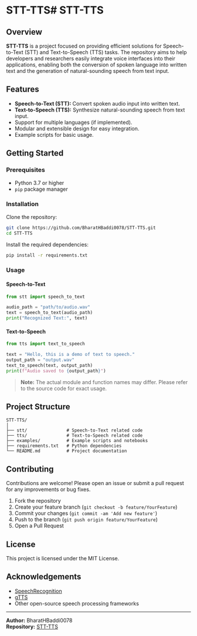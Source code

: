 # STT-TTS# STT-TTS

## Overview

**STT-TTS** is a project focused on providing efficient solutions for Speech-to-Text (STT) and Text-to-Speech (TTS) tasks. The repository aims to help developers and researchers easily integrate voice interfaces into their applications, enabling both the conversion of spoken language into written text and the generation of natural-sounding speech from text input.

## Features

- **Speech-to-Text (STT):** Convert spoken audio input into written text.
- **Text-to-Speech (TTS):** Synthesize natural-sounding speech from text input.
- Support for multiple languages (if implemented).
- Modular and extensible design for easy integration.
- Example scripts for basic usage.

## Getting Started

### Prerequisites

- Python 3.7 or higher
- `pip` package manager

### Installation

Clone the repository:
```bash
git clone https://github.com/BharatHBaddi0078/STT-TTS.git
cd STT-TTS
```

Install the required dependencies:
```bash
pip install -r requirements.txt
```

### Usage

#### Speech-to-Text

```python
from stt import speech_to_text

audio_path = "path/to/audio.wav"
text = speech_to_text(audio_path)
print("Recognized Text:", text)
```

#### Text-to-Speech

```python
from tts import text_to_speech

text = "Hello, this is a demo of text to speech."
output_path = "output.wav"
text_to_speech(text, output_path)
print(f"Audio saved to {output_path}")
```

> **Note:** The actual module and function names may differ. Please refer to the source code for exact usage.

## Project Structure

```
STT-TTS/
│
├── stt/               # Speech-to-Text related code
├── tts/               # Text-to-Speech related code
├── examples/          # Example scripts and notebooks
├── requirements.txt   # Python dependencies
└── README.md          # Project documentation
```

## Contributing

Contributions are welcome! Please open an issue or submit a pull request for any improvements or bug fixes.

1. Fork the repository
2. Create your feature branch (`git checkout -b feature/YourFeature`)
3. Commit your changes (`git commit -am 'Add new feature'`)
4. Push to the branch (`git push origin feature/YourFeature`)
5. Open a Pull Request

## License

This project is licensed under the MIT License.

## Acknowledgements

- [SpeechRecognition](https://pypi.org/project/SpeechRecognition/)
- [gTTS](https://pypi.org/project/gTTS/)
- Other open-source speech processing frameworks

---

**Author:** BharatHBaddi0078  
**Repository:** [STT-TTS](https://github.com/BharatHBaddi0078/STT-TTS)
